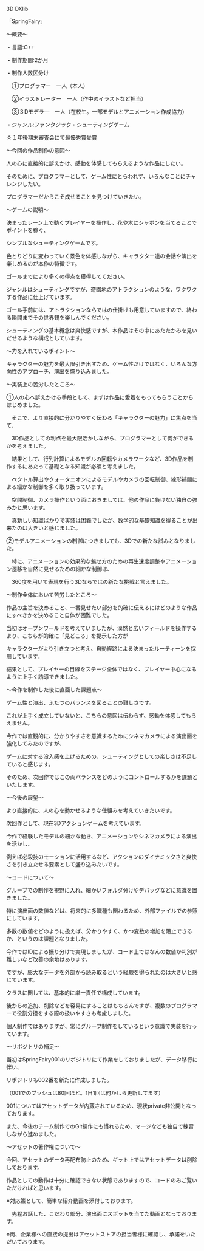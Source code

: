 3D DXlib 

「SpringFairy」

～概要～

・言語:C++

・制作期間:2か月

・制作人数区分け

　①プログラマー　一人（本人）

　②イラストレーター　一人（作中のイラストなど担当）

　③３Dモデラ―　一人（在校生。一部モデルとアニメーション作成協力）

・ジャンル:ファンタジック・シューティングゲーム

☆１年後期末審査会にて最優秀賞受賞

～今回の作品制作の意図～

人の心に直接的に訴えかけ、感動を体感してもらえるような作品にしたい。

そのために、プログラマーとして、ゲーム性にとらわれず、いろんなことにチャレンジしたい。

プログラマーだからこそ成せることを見つけていきたい。

～ゲームの説明～

決まったレーン上で動くプレイヤーを操作し、花や木にシャボンを当てることでポイントを稼ぐ、

シンプルなシューティングゲームです。

色とりどりに変わっていく景色を体感しながら、キャラクター達の会話や演出を楽しめるのが本作の特徴です。

ゴールまでにより多くの得点を獲得してください。

ジャンルはシューティングですが、遊園地のアトラクションのような、ワクワクする作品に仕上げています。

ゴール手前には、アトラクションならではの仕掛けも用意していますので、終わる瞬間までその世界観を楽しんでください。

シューティングの基本概念は爽快感ですが、本作品はその中にあたたかみを見いだせるような構成としています。

～力を入れているポイント～

キャラクターの魅力を最大限引き出すため、ゲーム性だけではなく、いろんな方向性のアプローチ、演出を盛り込みました。

～実装上の苦労したところ～

①人の心へ訴えかける手段として、まずは作品に愛着をもってもらうことからはじめました。

　そこで、より直接的に分かりやすく伝わる「キャラクターの魅力」に焦点を当て、

　3D作品としての利点を最大限活かしながら、プログラマーとして何ができるかを考えました。

　結果として、行列計算によるモデルの回転やカメラワークなど、3D作品を制作するにあたって基礎となる知識が必須と考えました。

　ベクトル算出やクォータニオンによるモデルやカメラの回転制御、線形補間による細かな制御を多く取り扱っています。

　空間制御、カメラ操作という面におきましては、他の作品に負けない独自の強みかと思います。

　真新しい知識ばかりで実装は困難でしたが、数学的な基礎知識を得ることが出来たのは大きいと感じました。

②モデルアニメーションの制御につきましても、3Dでの新たな試みとなりました。

　特に、アニメーションの効果的な魅せ方のための再生速度調整やアニメーション遷移を自然に見せるための細かな制御は、

　360度を用いて表現を行う3Dならではの新たな挑戦と言えました。

～制作全体において苦労したところ～

作品の主旨を決めること、一番見せたい部分を的確に伝えるにはどのような作品にすべきかを決めること自体が困難でした。

当初はオープンワールドを考えていましたが、漠然と広いフィールドを操作するより、こちらが的確に「見どころ」を提示した方が

キャラクターがより引き立つと考え、自動経路による決まったルーティーンを採用しています。

結果として、プレイヤーの目線をステージ全体ではなく、プレイヤー中心になるように上手く誘導できました。

～今作を制作した後に直面した課題点～

ゲーム性と演出、ふたつのバランスを図ることの難しさです。

これが上手く成立していないと、こちらの意図は伝わらず、感動を体感してもらえません。

今作では直観的に、分かりやすさを意識するためにシネマカメラによる演出面を強化してみたのですが、

ゲームに対する没入感を上げるための、シューティングとしての楽しさは不足していると感じます。

そのため、次回作ではこの両バランスをどのようにコントロールするかを課題といたします。

～今後の展望～

より直接的に、人の心を動かせるような仕組みを考えていきたいです。

次回作として、現在3Dアクションゲームを考えています。

今作で経験したモデルの細かな動き、アニメーションやシネマカメラによる演出を活かし、

例えば必殺技のモーションに活用するなど、アクションのダイナミックさと爽快さを引き立たせる要素として盛り込みたいです。

～コードについて～

グループでの制作を視野に入れ、細かいフォルダ分けやデバッグなどに意識を置きました。

特に演出面の数値などは、将来的に多職種も関わるため、外部ファイルでの参照にしています。

多数の数値をどのように扱えば、分かりやすく、かつ変数の増加を阻止できるか、というのは課題となりました。

今作ではIDによる振り分けで実現しましたが、コード上ではなんの数値か判別が難しいなど改善の余地はあります。

ですが、膨大なデータを外部から読み取るという経験を得られたのは大きいと感じています。

クラスに関しては、基本的に単一責任で構成しています。

後からの追加、削除などを容易にすることはもちろんですが、複数のプログラマーで役割分担をする際の扱いやすさも考慮しました。

個人制作ではありますが、常にグループ制作をしているという意識で実装を行っています。

～リポジトリの補足～

当初はSpringFairy001のリポジトリにて作業をしておりましたが、データ移行に伴い、

リポジトリも002番を新たに作成しました。

（001でのプッシュは80回ほど。1日1回は何かしら更新してます）

001についてはアセットデータが内蔵されているため、現状private非公開となっております。

また、今後のチーム制作でのGit操作にも慣れるため、マージなども独自で練習しながら進めました。

～アセットの著作権について～

今回、アセットのデータ再配布防止のため、ギット上ではアセットデータは削除しております。

作品としての動作は十分に確認できない状態でありますので、コードのみご覧いただければと思います。

※対応策として、簡単な紹介動画を添付しております。

　先程お話した、こだわり部分、演出面にスポットを当てた動画となっております。

※尚、企業様への直接の提出はアセットストアの担当者様に確認し、承諾をいただいております。
